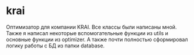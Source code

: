 # krai

Оптимизатор для компании KRAI. Все классы были написаны мной. Также я написал некоторые вспомогательные функции из utils и основные функции из optimizer. А также почти полностью сформировал логику работы с БД из папки database.
